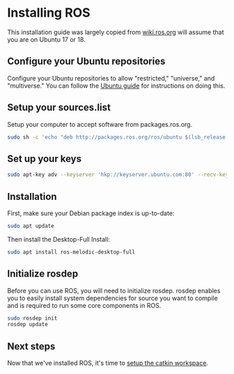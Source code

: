 # Installing ROS
This installation guide was largely copied from [wiki.ros.org](http://wiki.ros.org/melodic/Installation/Ubuntu)
will assume that you are on Ubuntu 17 or 18.

## Configure your Ubuntu repositories
Configure your Ubuntu repositories to allow "restricted," "universe," and "multiverse." You can follow the
[Ubuntu guide](https://help.ubuntu.com/community/Repositories/Ubuntu) for instructions on doing this. 

## Setup your sources.list
Setup your computer to accept software from packages.ros.org.
```bash
sudo sh -c 'echo "deb http://packages.ros.org/ros/ubuntu $(lsb_release -sc) main" > /etc/apt/sources.list.d/ros-latest.list'
```

## Set up your keys 
```bash
sudo apt-key adv --keyserver 'hkp://keyserver.ubuntu.com:80' --recv-key C1CF6E31E6BADE8868B172B4F42ED6FBAB17C654
```

## Installation
First, make sure your Debian package index is up-to-date:
```bash
sudo apt update
```

Then install the Desktop-Full Install:
```bash
sudo apt install ros-melodic-desktop-full
```

## Initialize rosdep
Before you can use ROS, you will need to initialize rosdep. rosdep enables you to easily install system dependencies
for source you want to compile and is required to run some core components in ROS. 
```bash
sudo rosdep init
rosdep update
```

## Next steps
Now that we've installed ROS, it's time to [setup the catkin workspace](workspace-setup.md).
